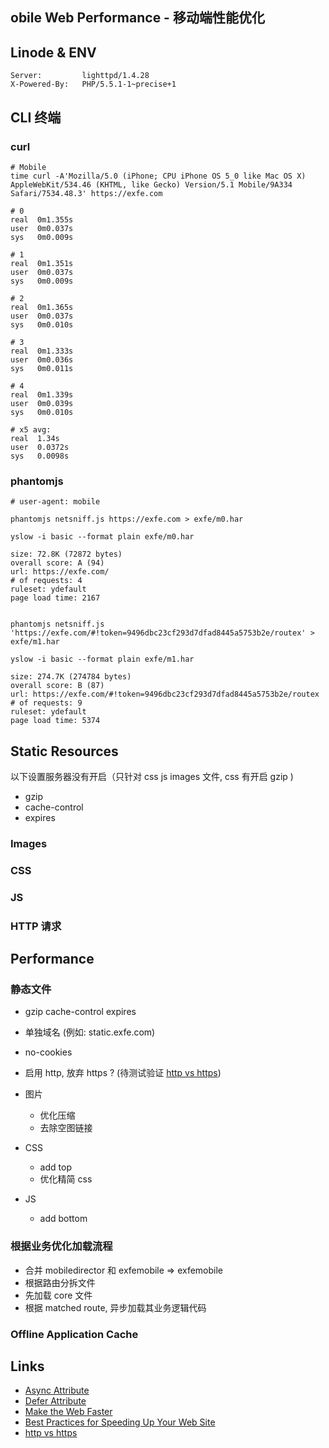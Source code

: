 
obile Web Performance - 移动端性能优化
----------------------

## Linode & ENV

    Server:         lighttpd/1.4.28
    X-Powered-By:   PHP/5.5.1-1~precise+1

## CLI 终端

### curl

    # Mobile
    time curl -A'Mozilla/5.0 (iPhone; CPU iPhone OS 5_0 like Mac OS X) AppleWebKit/534.46 (KHTML, like Gecko) Version/5.1 Mobile/9A334 Safari/7534.48.3' https://exfe.com

    # 0
    real  0m1.355s
    user  0m0.037s
    sys   0m0.009s

    # 1
    real  0m1.351s
    user  0m0.037s
    sys   0m0.009s

    # 2
    real  0m1.365s
    user  0m0.037s
    sys   0m0.010s

    # 3
    real  0m1.333s
    user  0m0.036s
    sys   0m0.011s

    # 4
    real  0m1.339s
    user  0m0.039s
    sys   0m0.010s

    # x5 avg:
    real  1.34s
    user  0.0372s
    sys   0.0098s

### phantomjs

    # user-agent: mobile

    phantomjs netsniff.js https://exfe.com > exfe/m0.har

    yslow -i basic --format plain exfe/m0.har

    size: 72.8K (72872 bytes)
    overall score: A (94)
    url: https://exfe.com/
    # of requests: 4
    ruleset: ydefault
    page load time: 2167


    phantomjs netsniff.js 'https://exfe.com/#!token=9496dbc23cf293d7dfad8445a5753b2e/routex' > exfe/m1.har

    yslow -i basic --format plain exfe/m1.har

    size: 274.7K (274784 bytes)
    overall score: B (87)
    url: https://exfe.com/#!token=9496dbc23cf293d7dfad8445a5753b2e/routex
    # of requests: 9
    ruleset: ydefault
    page load time: 5374


## Static Resources

以下设置服务器没有开启（只针对 css js images 文件, css 有开启 gzip )

* gzip
* cache-control
* expires

### Images


### CSS


### JS


### HTTP 请求



## Performance

### 静态文件

  * gzip cache-control expires
  * 单独域名 (例如: static.exfe.com)
  * no-cookies
  * 启用 http, 放弃 https ? (待测试验证 [http vs https][])

  * 图片
    - 优化压缩
    - 去除空图链接

  * CSS
    - add top
    - 优化精简 css

  * JS
    - add bottom


### 根据业务优化加载流程

  * 合并 mobiledirector 和 exfemobile => exfemobile
  * 根据路由分拆文件
  * 先加载 core 文件
  * 根据 matched route, 异步加载其业务逻辑代码

### Offline Application Cache


## Links

* [Async Attribute][]
* [Defer Attribute][]
* [Make the Web Faster][]
* [Best Practices for Speeding Up Your Web Site][]
* [http vs https][]

[Async Attribute]: http://caniuse.com/#search=async
[Defer Attribute]: http://caniuse.com/#search=defer
[Make the Web Faster]: https://developers.google.com/speed/
[Best Practices for Speeding Up Your Web Site]: http://developer.yahoo.com/performance/rules.html
[http vs https]: http://stackoverflow.com/questions/149274/http-vs-https-performance

